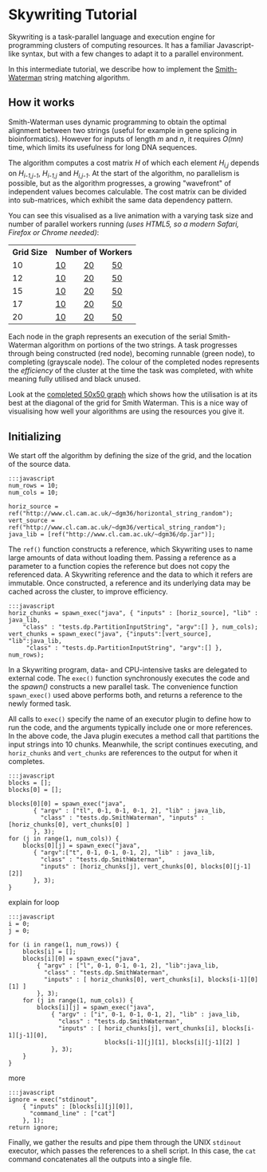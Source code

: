 Skywriting Tutorial
===================

Skywriting is a task-parallel language and execution engine for programming clusters of computing resources.
It has a familiar Javascript-like syntax, but with a few changes to adapt it to a parallel environment.

In this intermediate tutorial, we describe how to implement the [Smith-Waterman](http://en.wikipedia.org/wiki/Smith–Waterman_algorithm) string matching algorithm.

How it works
------------

Smith-Waterman uses dynamic programming to obtain the optimal alignment between two strings (useful for example in gene splicing in bioinformatics).
However for inputs of length *m* and *n*, it requires *O(mn)* time, which limits its usefulness for long DNA sequences.

The algorithm computes a cost matrix *H* of which each element *H<sub>i,j</sub>* depends on *H<sub>i-1,j-1</sub>*, *H<sub>i-1,j</sub>* and *H<sub>i,j-1</sub>*.
At the start of the algorithm, no parallelism is possible, but as the algorithm progresses, a growing "wavefront" of independent values becomes calculable.
The cost matrix can be divided into sub-matrices, which exhibit the same data dependency pattern.

You can see this visualised as a live animation with a varying task size and number of parallel workers running *(uses HTML5, so a modern Safari, Firefox or Chrome needed)*:

<table cellspacing="5">
  <tr><th>Grid Size</th><th colspan="3">Number of Workers</th></tr>
  <tr><td>10</td><td><a href="data/skylight.html?grid=10&workers=10" target="_blank">10</a></td><td><a href="data/skylight.html?grid=10&workers=20" target="_blank">20</a></td><td><a href="data/skylight.html?grid=10&workers=50" target="_blank">50</a></td></tr>
  <tr><td>12</td><td><a href="data/skylight.html?grid=12&workers=10" target="_blank">10</a></td><td><a href="data/skylight.html?grid=12&workers=20" target="_blank">20</a></td><td><a href="data/skylight.html?grid=12&workers=50" target="_blank">50</a></td></tr>
  <tr><td>15</td><td><a href="data/skylight.html?grid=15&workers=10" target="_blank">10</a></td><td><a href="data/skylight.html?grid=15&workers=20" target="_blank">20</a></td><td><a href="data/skylight.html?grid=15&workers=50" target="_blank">50</a></td></tr>
  <tr><td>17</td><td><a href="data/skylight.html?grid=17&workers=10" target="_blank">10</a></td><td><a href="data/skylight.html?grid=17&workers=20" target="_blank">20</a></td><td><a href="data/skylight.html?grid=17&workers=50" target="_blank">50</a></td></tr>
  <tr><td>20</td><td><a href="data/skylight.html?grid=20&workers=10" target="_blank">10</a></td><td><a href="data/skylight.html?grid=20&workers=20" target="_blank">20</a></td><td><a href="data/skylight.html?grid=20&workers=50" target="_blank">50</a></td></tr>
</table>

Each node in the graph represents an execution of the serial Smith-Waterman algorithm on portions of the two strings.
A task progresses through being constructed (red node), becoming runnable (green node), to completing (grayscale node).  The colour of the completed nodes represents the *efficiency* of the cluster at the time the task was completed, with white meaning fully utilised and black unused.

Look at the [completed 50x50 graph](data/50x50-50w-result.jpg) which shows how the utilisation is at its best at the diagonal of the grid for Smith Waterman.
This is a nice way of visualising how well your algorithms are using the resources you give it.

Initializing
------------

We start off the algorithm by defining the size of the grid, and the location of the source data.

    :::javascript
    num_rows = 10;
    num_cols = 10;

    horiz_source = ref("http://www.cl.cam.ac.uk/~dgm36/horizontal_string_random");
    vert_source = ref("http://www.cl.cam.ac.uk/~dgm36/vertical_string_random");
    java_lib = [ref("http://www.cl.cam.ac.uk/~dgm36/dp.jar")];

The `ref()` function constructs a reference, which Skywriting uses to name large amounts of data without loading them.
Passing a reference as a parameter to a function copies the reference but does not copy the referenced data.
A Skywriting reference and the data to which it refers are immutable. Once constructed, a reference and its underlying data may be cached across the cluster, to improve efficiency.

    :::javascript
    horiz_chunks = spawn_exec("java", { "inputs" : [horiz_source], "lib" : java_lib, 
        "class" : "tests.dp.PartitionInputString", "argv":[] }, num_cols);
    vert_chunks = spawn_exec("java", {"inputs":[vert_source], "lib":java_lib, 
         "class" : "tests.dp.PartitionInputString", "argv":[] }, num_rows);

In a Skywriting program, data- and CPU-intensive tasks are delegated to external code.
The `exec()` function synchronously executes the code and the *spawn()* constructs a new parallel task.
The convenience function `spawn_exec()` used above performs both, and returns a reference to the newly formed task.

All calls to `exec()` specify the name of an executor plugin to define how to run the code, and the arguments typically include one or more references.
In the above code, the Java plugin executes a method call that partitions the input strings into 10 chunks.
Meanwhile, the script continues executing, and `horiz_chunks` and `vert_chunks` are references to the output for when it completes.

    :::javascript
    blocks = [];
    blocks[0] = [];

    blocks[0][0] = spawn_exec("java",  
           { "argv" : ["tl", 0-1, 0-1, 0-1, 2], "lib" : java_lib, 
             "class" : "tests.dp.SmithWaterman", "inputs" : [horiz_chunks[0], vert_chunks[0] ]
           }, 3);
    for (j in range(1, num_cols)) {
        blocks[0][j] = spawn_exec("java", 
           { "argv":["t", 0-1, 0-1, 0-1, 2], "lib" : java_lib, 
             "class" : "tests.dp.SmithWaterman", 
             "inputs" : [horiz_chunks[j], vert_chunks[0], blocks[0][j-1][2]]
           }, 3);
    }


explain for loop

    :::javascript
    i = 0;
    j = 0;

    for (i in range(1, num_rows)) {
        blocks[i] = [];
        blocks[i][0] = spawn_exec("java", 
            { "argv" : ["l", 0-1, 0-1, 0-1, 2], "lib":java_lib, 
              "class" : "tests.dp.SmithWaterman", 
              "inputs" : [ horiz_chunks[0], vert_chunks[i], blocks[i-1][0][1] ]
            }, 3);
        for (j in range(1, num_cols)) {
            blocks[i][j] = spawn_exec("java", 
                { "argv" : ["i", 0-1, 0-1, 0-1, 2], "lib" : java_lib, 
                  "class" : "tests.dp.SmithWaterman",
                  "inputs" : [ horiz_chunks[j], vert_chunks[i], blocks[i-1][j-1][0], 
                               blocks[i-1][j][1], blocks[i][j-1][2] ]
                }, 3);
        }
    }

more

    :::javascript
    ignore = exec("stdinout", 
        { "inputs" : [blocks[i][j][0]], 
          "command_line" : ["cat"] 
        }, 1);
    return ignore;

Finally, we gather the results and pipe them through the UNIX `stdinout` executor, which passes the references to a shell script.
In this case, the `cat` command concatenates all the outputs into a single file.
